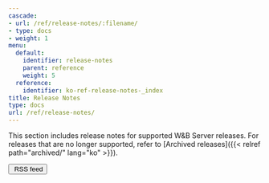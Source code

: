 ```yaml
---
cascade:
- url: /ref/release-notes/:filename/
- type: docs
- weight: 1
menu:
  default:
    identifier: release-notes
    parent: reference
    weight: 5
  reference:
    identifier: ko-ref-release-notes-_index
title: Release Notes
type: docs
url: /ref/release-notes/
---
```


This section includes release notes for supported W&B Server releases. For releases that are no longer supported, refer to [Archived releases]({{< relref path="archived/" lang="ko" >}}).

<a href="/ref/release-notes/index.xml"><button class="btn btn-primary mb-4 feedback--answer"><i class="fa-sharp fa-regular fa-square-rss" alt="RSS icon"></i>&nbsp;RSS feed</button></a>